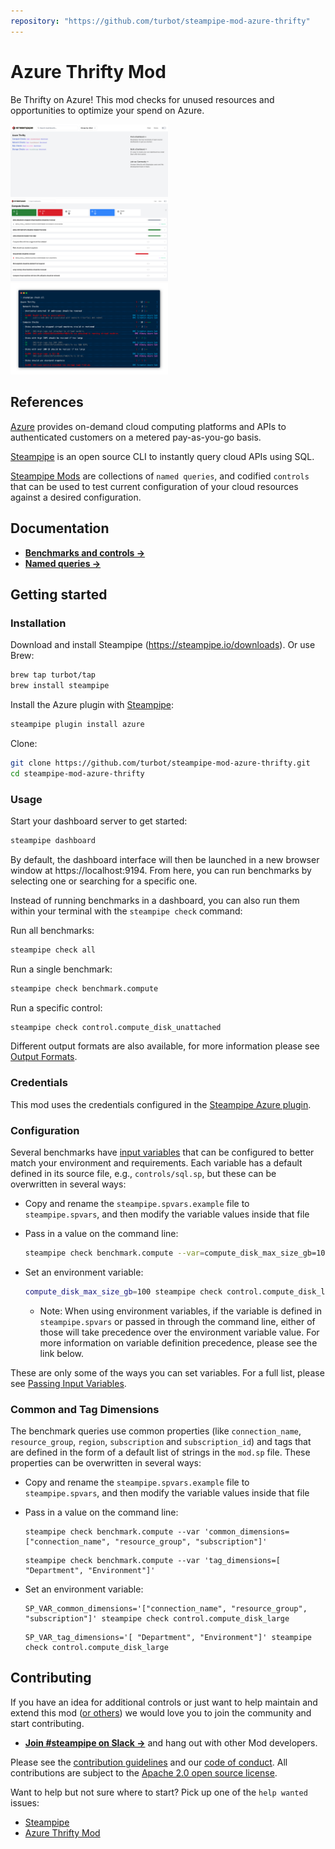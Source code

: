 ```yaml
---
repository: "https://github.com/turbot/steampipe-mod-azure-thrifty"
---
```


# Azure Thrifty Mod

Be Thrifty on Azure! This mod checks for unused resources and opportunities to optimize your spend on Azure.

<img src="https://raw.githubusercontent.com/turbot/steampipe-mod-azure-thrifty/main/docs/azure_thrifty_dashboard.png" width="50%" type="thumbnail"/>
<img src="https://raw.githubusercontent.com/turbot/steampipe-mod-azure-thrifty/main/docs/azure_thrifty_compute_dashboard.png" width="50%" type="thumbnail"/>
<img src="https://raw.githubusercontent.com/turbot/steampipe-mod-azure-thrifty/main/docs/azure_thrifty_console_graphic.png" width="50%" type="thumbnail"/>

## References

[Azure](https://azure.microsoft.com) provides on-demand cloud computing platforms and APIs to authenticated customers on a metered pay-as-you-go basis.

[Steampipe](https://steampipe.io) is an open source CLI to instantly query cloud APIs using SQL.

[Steampipe Mods](https://steampipe.io/docs/reference/mod-resources#mod) are collections of `named queries`, and codified `controls` that can be used to test current configuration of your cloud resources against a desired configuration.

## Documentation

- **[Benchmarks and controls →](https://hub.steampipe.io/mods/turbot/azure_thrifty/controls)**
- **[Named queries →](https://hub.steampipe.io/mods/turbot/azure_thrifty/queries)**

## Getting started

### Installation

Download and install Steampipe (https://steampipe.io/downloads). Or use Brew:

```sh
brew tap turbot/tap
brew install steampipe
```

Install the Azure plugin with [Steampipe](https://steampipe.io):

```sh
steampipe plugin install azure
```

Clone:

```sh
git clone https://github.com/turbot/steampipe-mod-azure-thrifty.git
cd steampipe-mod-azure-thrifty
```

### Usage

Start your dashboard server to get started:

```sh
steampipe dashboard
```

By default, the dashboard interface will then be launched in a new browser
window at https://localhost:9194. From here, you can run benchmarks by
selecting one or searching for a specific one.

Instead of running benchmarks in a dashboard, you can also run them within your
terminal with the `steampipe check` command:

Run all benchmarks:

```sh
steampipe check all
```

Run a single benchmark:

```sh
steampipe check benchmark.compute
```

Run a specific control:

```sh
steampipe check control.compute_disk_unattached
```

Different output formats are also available, for more information please see
[Output Formats](https://steampipe.io/docs/reference/cli/check#output-formats).

### Credentials

This mod uses the credentials configured in the [Steampipe Azure plugin](https://hub.steampipe.io/plugins/turbot/azure).

### Configuration

Several benchmarks have [input variables](https://steampipe.io/docs/using-steampipe/mod-variables) that can be configured to better match your environment and requirements. Each variable has a default defined in its source file, e.g., `controls/sql.sp`, but these can be overwritten in several ways:

- Copy and rename the `steampipe.spvars.example` file to `steampipe.spvars`, and then modify the variable values inside that file
- Pass in a value on the command line:

  ```sh
  steampipe check benchmark.compute --var=compute_disk_max_size_gb=100
  ```

- Set an environment variable:

  ```sh
  compute_disk_max_size_gb=100 steampipe check control.compute_disk_large
  ```

  - Note: When using environment variables, if the variable is defined in `steampipe.spvars` or passed in through the command line, either of those will take precedence over the environment variable value. For more information on variable definition precedence, please see the link below.

These are only some of the ways you can set variables. For a full list, please see [Passing Input Variables](https://steampipe.io/docs/using-steampipe/mod-variables#passing-input-variables).

### Common and Tag Dimensions

The benchmark queries use common properties (like `connection_name`, `resource_group`, `region`, `subscription` and `subscription_id`) and tags that are defined in the form of a default list of strings in the `mod.sp` file. These properties can be overwritten in several ways:

- Copy and rename the `steampipe.spvars.example` file to `steampipe.spvars`, and then modify the variable values inside that file
- Pass in a value on the command line:

  ```shell
  steampipe check benchmark.compute --var 'common_dimensions=["connection_name", "resource_group", "subscription"]'
  ```

  ```shell
  steampipe check benchmark.compute --var 'tag_dimensions=[ "Department", "Environment"]'
  ```

- Set an environment variable:

  ```shell
  SP_VAR_common_dimensions='["connection_name", "resource_group", "subscription"]' steampipe check control.compute_disk_large
  ```

  ```shell
  SP_VAR_tag_dimensions='[ "Department", "Environment"]' steampipe check control.compute_disk_large
  ```

## Contributing

If you have an idea for additional controls or just want to help maintain and extend this mod ([or others](https://github.com/topics/steampipe-mod)) we would love you to join the community and start contributing.

- **[Join #steampipe on Slack →](https://turbot.com/community/join)** and hang out with other Mod developers.

Please see the [contribution guidelines](https://github.com/turbot/steampipe/blob/main/CONTRIBUTING.md) and our [code of conduct](https://github.com/turbot/steampipe/blob/main/CODE_OF_CONDUCT.md). All contributions are subject to the [Apache 2.0 open source license](https://github.com/turbot/steampipe-mod-azure-thrifty/blob/main/LICENSE).

Want to help but not sure where to start? Pick up one of the `help wanted` issues:

- [Steampipe](https://github.com/turbot/steampipe/labels/help%20wanted)
- [Azure Thrifty Mod](https://github.com/turbot/steampipe-mod-azure-thrifty/labels/help%20wanted)
